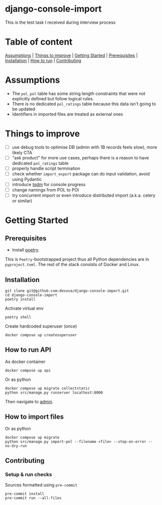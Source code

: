 # django-console-import
This is the test task I received during interview process

# Table of content
[Assumptions](#assumptions) |
[Things to improve](#things-to-improve) |
[Getting Started](#getting-started) |
[Prerequisites](#prerequisites) |
[Installation](#installation) |
[How to run](#how-to-run) |
[Contributing](#contributing)

# Assumptions
- The `pol_pol` table has some string length constraints that were not explicitly defined but follow logical rules.
- There is no dedicated `pol_ratings` table because this data isn't going to be updated
- Identifiers in imported files are treated as external ones


# Things to improve
- [ ] use debug tools to optimise DB (admin with 1B records feels slow), more likely CTA
- [ ] "ask product" for more use cases, perhaps there is a reason to have dedicated `pol_ratings` table
- [ ] properly handle script termination
- [ ] check whether `import_export` package can do input validation, avoid using Pydantic
- [ ] introduce [tqdm](https://github.com/tqdm/tqdm) for console progress
- [ ] change namings from POL to POI
- [ ] try concurrent import or even introduce distributed import (a.k.a. celery or similar)

# Getting Started

## Prerequisites

- Install [poetry](https://python-poetry.org/docs/#installation).

This is `Poetry`-bootstrapped project thus all Python dependencies are in `pyproject.toml`. The rest of the stack consists of Docker and Linux.


## Installation
```shell
git clone git@github.com:devova/django-console-import.git
cd django-console-import
poetry install
```
Activate virtual env
```shell
poetry shell
```
Create hardcoded superuser (once)
```shell
docker compose up createsuperuser
```

## How to run API
As docker container
```shell
docker compose up api
```
Or as python
```shell
docker compose up migrate collectstatic
python src/manage.py runserver localhost:8000
```
Then navigate to [admin](http://localhost:8000/admin).

## How to import files
Or as python
```shell
docker compose up migrate
python src/manage.py import-pol --filename <file> --stop-on-error --no-dry-run
```

## Contributing

### Setup & run checks
Sources formatted using `pre-commit`
```shell
pre-commit install
pre-commit run --all-files
```
